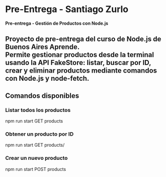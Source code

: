 # Pre-Entrega - Santiago Zurlo

**Pre-entrega - Gestión de Productos con Node.js**

Proyecto de pre-entrega del curso de Node.js de Buenos Aires Aprende.  
Permite gestionar productos desde la terminal usando la API FakeStore: listar, buscar por ID, crear y eliminar productos mediante comandos con Node.js y node-fetch.  
---

##  Comandos disponibles

###  Listar todos los productos
npm run start GET products

###  Obtener un producto por ID
npm run start GET products/<id>


###  Crear un nuevo producto
npm run start POST products <title>


###  Eliminar un producto por ID
npm run start DELETE products/<id>


